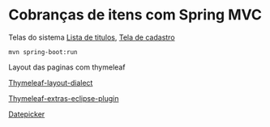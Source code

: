 # Cobranças de itens com Spring MVC
	
Telas do sistema
[Lista de titulos](http://www.anselmopfeifer.com/wp-content/uploads/2016/05/01.png), 
[Tela de cadastro](http://www.anselmopfeifer.com/wp-content/uploads/2016/05/02.png)
		
	mvn spring-boot:run
	
Layout das paginas com thymeleaf

[Thymeleaf-layout-dialect](github.com/ultraq/thymeleaf-layout-dialect)
		
[Thymeleaf-extras-eclipse-plugin](github.com/thymeleaf/thymeleaf-extras-eclipse-plugin)

[Datepicker](bootstrap-datepicker.readthedocs.io/en/latest)
